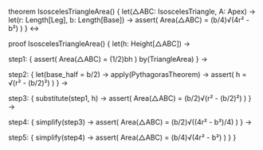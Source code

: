 theorem IsoscelesTriangleArea() {
  let(△ABC: IsoscelesTriangle, A: Apex) →
  let(r: Length[Leg], b: Length[Base]) →
  assert(
    Area(△ABC) = (b/4)√(4r² - b²)
  )
} ↔

proof IsoscelesTriangleArea() {
  let(h: Height[△ABC]) →
  
  step1: {
    assert(
      Area(△ABC) = (1/2)bh
    ) by(TriangleArea)
  } →
  
  step2: {
    let(base_half = b/2) →
    apply(PythagorasTheorem) →
    assert(
      h = √(r² - (b/2)²)
    )
  } →
  
  step3: {
    substitute(step1, h) →
    assert(
      Area(△ABC) = (b/2)√(r² - (b/2)²)
    )
  } →
  
  step4: {
    simplify(step3) →
    assert(
      Area(△ABC) = (b/2)√((4r² - b²)/4)
    )
  } →
  
  step5: {
    simplify(step4) →
    assert(
      Area(△ABC) = (b/4)√(4r² - b²)
    )
  }
}